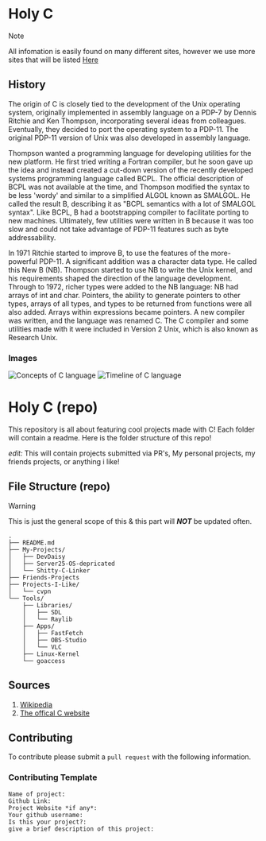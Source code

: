 # Holy C

> [!NOTE]
> All infomation is easily found on many different sites, however we use more sites that will be listed [Here](#Sources)



## History

The origin of C is closely tied to the development of the Unix operating system, originally implemented in assembly language on a PDP-7 by Dennis Ritchie and Ken Thompson, incorporating several ideas from colleagues. Eventually, they decided to port the operating system to a PDP-11. The original PDP-11 version of Unix was also developed in assembly language.

Thompson wanted a programming language for developing utilities for the new platform. He first tried writing a Fortran compiler, but he soon gave up the idea and instead created a cut-down version of the recently developed systems programming language called BCPL. The official description of BCPL was not available at the time, and Thompson modified the syntax to be less 'wordy' and similar to a simplified ALGOL known as SMALGOL. He called the result B, describing it as "BCPL semantics with a lot of SMALGOL syntax". Like BCPL, B had a
bootstrapping compiler to facilitate porting to new machines. Ultimately, few utilities were written in B because it was too slow and could not take advantage of PDP-11 features such as byte addressability.

In 1971 Ritchie started to improve B, to use the features of the more-powerful PDP-11. A significant addition was a character data type. He called this New B (NB). Thompson started to use NB to write the Unix kernel, and his requirements shaped the direction of the language development. Through to 1972, richer types were added to the NB language: NB had arrays of int and char. Pointers, the ability to generate pointers to other types, arrays of all types, and types to be returned from functions were all also added. Arrays within expressions became pointers. A new compiler was written, and the language was renamed C. The C compiler and some utilities made with it were included in Version 2 Unix, which is also known as Research Unix.

### Images

![Concepts of C language](https://github.com/user-attachments/assets/01357239-13f0-48ba-a9c8-4c9a6d887a8f)
![Timeline of C language](https://github.com/user-attachments/assets/a43fdb83-7762-4dcf-936e-c70139025c15)

# Holy C (repo)

This repository is all about featuring cool projects made with C! Each folder will contain a readme. Here is the folder structure of this repo!

*edit:* This will contain projects submitted via PR's, My personal projects, my friends projects, or anything i like!

## File Structure (repo)

> [!WARNING]
> This is just the general scope of this & this part will ***NOT*** be updated often.

```
.
├── README.md
├── My-Projects/
│   ├── DevDaisy
│   ├── Server25-OS-depricated
│   └── Shitty-C-Linker
├── Friends-Projects
├── Projects-I-Like/
│   └── cvpn
└── Tools/
    ├── Libraries/
    │   ├── SDL
    │   └── Raylib
    ├── Apps/
    │   ├── FastFetch
    │   ├── OBS-Studio
    │   └── VLC
    ├── Linux-Kernel
    └── goaccess
```

## Sources 

1. [Wikipedia](https://en.wikipedia.org/wiki/C_(programming_language))
2. [The offical C website](https://www.c-language.org/)

## Contributing

To contribute please submit a `pull request` with the following information.

### Contributing Template

```
Name of project:
Github Link:
Project Website *if any*:
Your github username:
Is this your project?:
give a brief description of this project:
```
